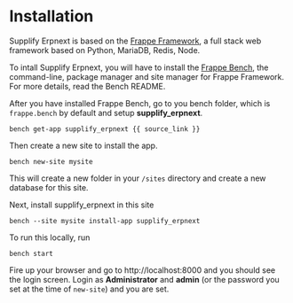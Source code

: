 <!-- title: Supplify Erpnext Installation -->

# Installation

Supplify Erpnext is based on the <a href="https://frappe.io">Frappe Framework</a>, a full stack web framework based on Python, MariaDB, Redis, Node.

To intall Supplify Erpnext, you will have to install the <a href="https://github.com/frappe/bench">Frappe Bench</a>, the command-line, package manager and site manager for Frappe Framework. For more details, read the Bench README.

After you have installed Frappe Bench, go to you bench folder, which is     `frappe.bench` by default and setup **supplify_erpnext**.

    bench get-app supplify_erpnext {{ source_link }}

Then create a new site to install the app.

    bench new-site mysite

This will create a new folder in your `/sites` directory and create a new database for this site.

Next, install supplify_erpnext in this site

    bench --site mysite install-app supplify_erpnext

To run this locally, run

    bench start

Fire up your browser and go to http://localhost:8000 and you should see the login screen. Login as **Administrator** and **admin** (or the password you set at the time of `new-site`) and you are set.

<!-- jinja -->
<!-- autodoc -->